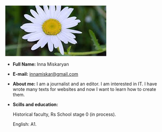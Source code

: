 ![avatar](/avatar.jpg "Avatar")

* **Full Name:** Inna Miskaryan
* **E-mail:** innamiskar@gmail.com
* **About me:** I am a journalist and an editor. I am interested in IT. I have wrote many texts for websites and now I want to learn how to create them.

* **Scills and education:**
  
  Historical faculty, Rs School stage 0 (in process).
  
  English: A1.
